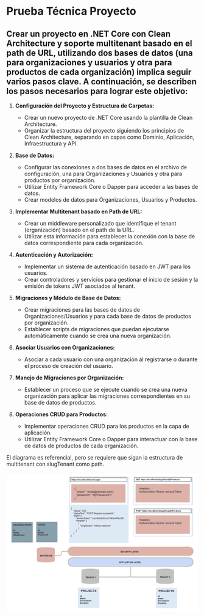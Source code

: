 # Prueba Técnica Proyecto

## Crear un proyecto en .NET Core con Clean Architecture y soporte multitenant basado en el path de URL, utilizando dos bases de datos (una para organizaciones y usuarios y otra para productos de cada organización) implica seguir varios pasos clave. A continuación, se describen los pasos necesarios para lograr este objetivo:

1. **Configuración del Proyecto y Estructura de Carpetas:**

   - Crear un nuevo proyecto de .NET Core usando la plantilla de Clean Architecture.
   - Organizar la estructura del proyecto siguiendo los principios de Clean Architecture, separando en capas como Dominio, Aplicación, Infraestructura y API.

2. **Base de Datos:**

   - Configurar las conexiones a dos bases de datos en el archivo de configuración, una para Organizaciones y Usuarios y otra para productos por organización.
   - Utilizar Entity Framework Core o Dapper para acceder a las bases de datos.
   - Crear modelos de datos para Organizaciones, Usuarios y Productos.

3. **Implementar Multitenant basado en Path de URL:**

   - Crear un middleware personalizado que identifique el tenant (organización) basado en el path de la URL.
   - Utilizar esta información para establecer la conexión con la base de datos correspondiente para cada organización.

4. **Autenticación y Autorización:**

   - Implementar un sistema de autenticación basado en JWT para los usuarios.
   - Crear controladores y servicios para gestionar el inicio de sesión y la emisión de tokens JWT asociados al tenant.

5. **Migraciones y Módulo de Base de Datos:**

   - Crear migraciones para las bases de datos de Organizaciones/Usuarios y para cada base de datos de productos por organización.
   - Establecer scripts de migraciones que puedan ejecutarse automáticamente cuando se crea una nueva organización.

6. **Asociar Usuarios con Organizaciones:**

   - Asociar a cada usuario con una organización al registrarse o durante el proceso de creación del usuario.

7. **Manejo de Migraciones por Organización:**

   - Establecer un proceso que se ejecute cuando se crea una nueva organización para aplicar las migraciones correspondientes en su base de datos de productos.

8. **Operaciones CRUD para Productos:**

   - Implementar operaciones CRUD para los productos en la capa de aplicación.
   - Utilizar Entity Framework Core o Dapper para interactuar con la base de datos de productos de cada organización.

El diagrama es referencial, pero se requiere que sigan la estructura de multitenant con slugTenant como path.

![diagrams](diagram.png)